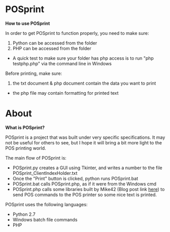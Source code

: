 # POSprint

**How to use POSprint**

In order to get POSprint to function properly, you need to make sure:
1) Python can be accessed from the folder
2) PHP can be accessed from the folder
  * A quick test to make sure your folder has php access is to run "php testphp.php" via the command line in Windows
  
Before printing, make sure:
1) the txt document & php document contain the data you want to print
  * the php file may contain formatting for printed text

# About

**What is POSprint?**

POSprint is a project that was built under very specific specifications. It may not be useful for others to see, but I hope it will bring a bit more light to the POS printing world.

The main flow of POSprint is:
- POSprint.py creates a GUI using Tkinter, and writes a number to the file POSprint_ClientIndexHolder.txt
- Once the "Print" button is clicked, python runs POSprint.bat
- POSprint.bat calls POSprint.php, as if it were from the Windows cmd
- POSprint.php calls some libraries built by Mike42 (Blog post link [here](https://mike42.me/blog/2015-04-getting-a-usb-receipt-printer-working-on-windows)) to send POS commands to the POS printer so some nice text is printed.

POSprint uses the following languages:
- Python 2.7
- Windows batch file commands
- PHP
